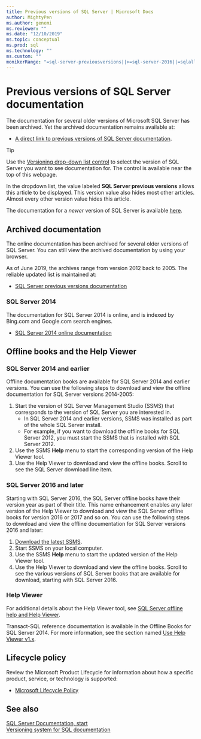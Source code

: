 ```yaml
---
title: Previous versions of SQL Server | Microsoft Docs
author: MightyPen
ms.author: genemi
ms.reviewer: ""
ms.date: "12/10/2019"
ms.topic: conceptual
ms.prod: sql
ms.technology: ""
ms.custom: ""
monikerRange: "=sql-server-previousversions||>=sql-server-2016||=sqlallproducts-allversions"
---
```

# Previous versions of SQL Server documentation

The documentation for several older versions of Microsoft SQL Server has been archived. Yet the archived documentation remains available at:

- [A direct link to previous versions of SQL Server documentation](https://docs.microsoft.com/previous-versions/sql/).

> [!TIP]
> Use the [Versioning drop-down list control](../sql-server/versioning-system-monikers-ui-sql-server.md) to select the version of SQL Server you want to see documentation for. The control is available near the top of this webpage.
>
> In the dropdown list, the value labeled **SQL Server previous versions** allows this article to be displayed. This version value also hides most other articles. Almost every other version value hides this article.
>
> The documentation for a _newer_ version of SQL Server is available [here](../sql-server/index.yml?view=sql-server-2017).

## Archived documentation

The online documentation has been archived for several older versions of SQL Server. You can still view the archived documentation by using your browser.

As of June 2019, the archives range from version 2012 back to 2005. The reliable updated list is maintained at:

- [SQL Server previous versions documentation](/previous-versions/sql/)

### SQL Server 2014

The documentation for SQL Server 2014 is online, and is indexed by Bing.com and Google.com search engines.

- [SQL Server 2014 online documentation](/sql/2014-toc/books-online-for-sql-server-2014?view=sql-server-2014)

## Offline books and the Help Viewer

### SQL Server 2014 and earlier

Offline documentation books are available for SQL Server 2014 and earlier versions. You can use the following steps to download and view the offline documentation for SQL Server versions 2014-2005:

1. Start the version of SQL Server Management Studio (SSMS) that corresponds to the version of SQL Server you are interested in.
    - In SQL Server 2014 and earlier versions, SSMS was installed as part of the whole SQL Server install.
    - For example, if you want to download the offline books for SQL Server 2012, you must start the SSMS that is installed with SQL Server 2012.
2. Use the SSMS **Help** menu to start the corresponding version of the Help Viewer tool.
3. Use the Help Viewer to download and view the offline books. Scroll to see the SQL Server download line item.

### SQL Server 2016 and later

Starting with SQL Server 2016, the SQL Server offline books have their version year as part of their title. This name enhancement enables any later version of the Help Viewer to download and view the SQL Server offline books for version 2016 or 2017 and so on. You can use the following steps to download and view the offline documentation for SQL Server versions 2016 and later:

1. [Download the latest SSMS](../ssms/download-sql-server-management-studio-ssms.md?view=sql-server-2017).
2. Start SSMS on your local computer.
3. Use the SSMS **Help** menu to start the updated version of the Help Viewer tool.
4. Use the Help Viewer to download and view the offline books. Scroll to see the various versions of SQL Server books that are available for download, starting with SQL Server 2016.

### Help Viewer

For additional details about the Help Viewer tool, see [SQL Server offline help and Help Viewer](../sql-server/sql-server-help-installation.md?view=sql-server-2016).

Transact-SQL reference documentation is available in the Offline Books for SQL Server 2014. For more information, see the section named [Use Help Viewer v1.x](../sql-server/sql-server-help-installation.md?view=sql-server-2016#use-help-viewer-v1x).

## Lifecycle policy

Review the Microsoft Product Lifecycle for information about how a specific product, service, or technology is supported:

- [Microsoft Lifecycle Policy](https://support.microsoft.com/lifecycle/selectindex)

## See also

[SQL Server Documentation, start](../sql-server/index.yml?view=sql-server-2016)  
[Versioning system for SQL documentation](../sql-server/versioning-system-monikers-ui-sql-server.md?view=sql-server-2016)  
